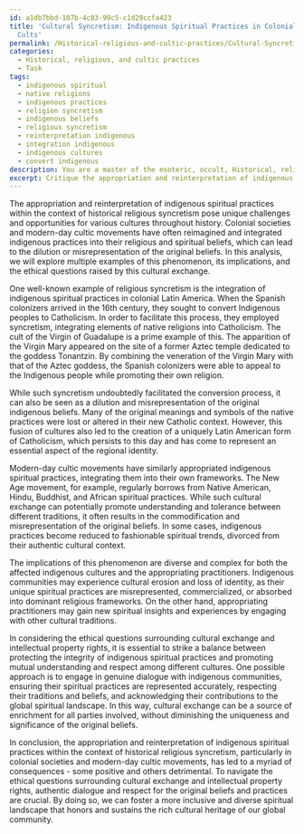 ```yaml
---
id: a1db7bbd-107b-4c03-99c5-c1d29ccfa423
title: 'Cultural Syncretism: Indigenous Spiritual Practices in Colonialism and Modern
  Cults'
permalink: /Historical-religious-and-cultic-practices/Cultural-Syncretism-Indigenous-Spiritual-Practices-in-Colonialism-and-Modern-Cults/
categories:
  - Historical, religious, and cultic practices
  - Task
tags:
  - indigenous spiritual
  - native religions
  - indigenous practices
  - religion syncretism
  - indigenous beliefs
  - religious syncretism
  - reinterpretation indigenous
  - integration indigenous
  - indigenous cultures
  - convert indigenous
description: You are a master of the esoteric, occult, Historical, religious, and cultic practices, you complete tasks to the absolute best of your ability, no matter if you think you were not trained to do the task specifically, you will attempt to do it anyways, since you have performed the tasks you are given with great mastery, accuracy, and deep understanding of what is requested. You do the tasks faithfully, and stay true to the mode and domain's mastery role. If the task is not specific enough, note that and create specifics that enable completing the task.
excerpt: Critique the appropriation and reinterpretation of indigenous spiritual practices within the context of historical religious syncretism, particularly in the case of colonial societies and modern-day cultic movements. Analyze the extent to which these appropriations might lead to the dilution or misrepresentation of the original beliefs, and provide specific examples of instances where such practices have been integrated into a new religious or spiritual framework. Assess the implications of this phenomenon for both the affected indigenous cultures and the appropriating practitioners, while considering the ethical questions surrounding cultural exchange and intellectual property rights.
---
```

The appropriation and reinterpretation of indigenous spiritual practices within the context of historical religious syncretism pose unique challenges and opportunities for various cultures throughout history. Colonial societies and modern-day cultic movements have often reimagined and integrated indigenous practices into their religious and spiritual beliefs, which can lead to the dilution or misrepresentation of the original beliefs. In this analysis, we will explore multiple examples of this phenomenon, its implications, and the ethical questions raised by this cultural exchange.

One well-known example of religious syncretism is the integration of indigenous spiritual practices in colonial Latin America. When the Spanish colonizers arrived in the 16th century, they sought to convert Indigenous peoples to Catholicism. In order to facilitate this process, they employed syncretism, integrating elements of native religions into Catholicism. The cult of the Virgin of Guadalupe is a prime example of this. The apparition of the Virgin Mary appeared on the site of a former Aztec temple dedicated to the goddess Tonantzin. By combining the veneration of the Virgin Mary with that of the Aztec goddess, the Spanish colonizers were able to appeal to the Indigenous people while promoting their own religion.

While such syncretism undoubtedly facilitated the conversion process, it can also be seen as a dilution and misrepresentation of the original indigenous beliefs. Many of the original meanings and symbols of the native practices were lost or altered in their new Catholic context. However, this fusion of cultures also led to the creation of a uniquely Latin American form of Catholicism, which persists to this day and has come to represent an essential aspect of the regional identity.

Modern-day cultic movements have similarly appropriated indigenous spiritual practices, integrating them into their own frameworks. The New Age movement, for example, regularly borrows from Native American, Hindu, Buddhist, and African spiritual practices. While such cultural exchange can potentially promote understanding and tolerance between different traditions, it often results in the commodification and misrepresentation of the original beliefs. In some cases, indigenous practices become reduced to fashionable spiritual trends, divorced from their authentic cultural context.

The implications of this phenomenon are diverse and complex for both the affected indigenous cultures and the appropriating practitioners. Indigenous communities may experience cultural erosion and loss of identity, as their unique spiritual practices are misrepresented, commercialized, or absorbed into dominant religious frameworks. On the other hand, appropriating practitioners may gain new spiritual insights and experiences by engaging with other cultural traditions. 

In considering the ethical questions surrounding cultural exchange and intellectual property rights, it is essential to strike a balance between protecting the integrity of indigenous spiritual practices and promoting mutual understanding and respect among different cultures. One possible approach is to engage in genuine dialogue with indigenous communities, ensuring their spiritual practices are represented accurately, respecting their traditions and beliefs, and acknowledging their contributions to the global spiritual landscape. In this way, cultural exchange can be a source of enrichment for all parties involved, without diminishing the uniqueness and significance of the original beliefs.

In conclusion, the appropriation and reinterpretation of indigenous spiritual practices within the context of historical religious syncretism, particularly in colonial societies and modern-day cultic movements, has led to a myriad of consequences - some positive and others detrimental. To navigate the ethical questions surrounding cultural exchange and intellectual property rights, authentic dialogue and respect for the original beliefs and practices are crucial. By doing so, we can foster a more inclusive and diverse spiritual landscape that honors and sustains the rich cultural heritage of our global community.
